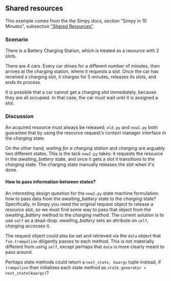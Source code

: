 ## Shared resources

This example comes from the the Simpy docs, section "Simpy in 10
Minutes", subsection ["Shared Resources"][1].

[1]: https://simpy.readthedocs.io/en/latest/simpy_intro/shared_resources.html


### Scenario

There is a Battery Charging Station, which is treated as a resource with 2
slots.

There are 4 cars. Every car drives for a different number of minutes, then
arrives at the charging station, where it requests a slot.  Once the car has
received a charging slot, it charges for 5 minutes, releases its slots, and
ends its process.

It is possible that a car cannot get a charging slot immediately, because they
are all occupied. In that case, the car must wait until it is assigned a slot.


### Discussion

An acquired resource must always be released; `old.py` and `new1.py` both
guarantee that by using the resource request's context manager interface in the
*charging* state.

On the other hand, *waiting for a charging station* and *charging* are arguably
two different states. This is the tack `new2.py` takes: it requests the
resource in the *awaiting_battery* state, and once it gets a slot it
transitions to the *charging* state. The charging state manually releases the
slot when it's done.


#### How to pass information between states?

An interesting design question for the `new2.py` state machine formulation: how
to pass data from the *awaiting_battery* state to the *charging* state?
Specifically, in Simpy you need the original request object to release a
resource slot, so we must find some way to pass that object from the
*awaiting_battery* method to the *charging* method. The current solution is to
use `self` as a dead-drop: *awaiting_battery* sets an attribute on `self`,
*charging* accesses it.

The request object could also be set and retrieved via the `data` object that
`fsm.trampoline` diligently passes to each method. This is not materially
different from using `self`, except perhaps that `data` is more clearly meant
to pass around.

Perhaps state methods could return a `next_state, kwargs` tuple instead, if
`trampoline` then initializes each state method as `state_generator =
next_state(kwargs)`?
